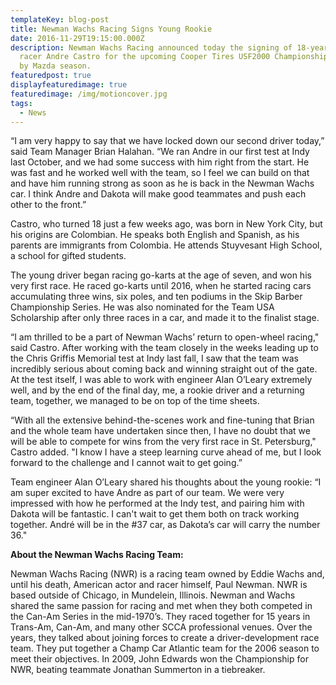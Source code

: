 ```yaml
---
templateKey: blog-post
title: Newman Wachs Racing Signs Young Rookie
date: 2016-11-29T19:15:00.000Z
description: Newman Wachs Racing announced today the signing of 18-year-old
  racer Andre Castro for the upcoming Cooper Tires USF2000 Championship Powered
  by Mazda season.
featuredpost: true
displayfeaturedimage: true
featuredimage: /img/motioncover.jpg
tags:
  - News
---
```

“I am very happy to say that we have locked down our second driver today,” said Team Manager Brian Halahan. “We ran Andre in our first test at Indy last October, and we had some success with him right from the start. He was fast and he worked well with the team, so I feel we can build on that and have him running strong as soon as he is back in the Newman Wachs car. I think Andre and Dakota will make good teammates and push each other to the front.”

Castro, who turned 18 just a few weeks ago, was born in New York City, but his origins are Colombian. He speaks both English and Spanish, as his parents are immigrants from Colombia. He attends Stuyvesant High School, a school for gifted students.

The young driver began racing go-karts at the age of seven, and won his very first race. He raced go-karts until 2016, when he started racing cars accumulating three wins, six poles, and ten podiums in the Skip Barber Championship Series. He was also nominated for the Team USA Scholarship after only three races in a car, and made it to the finalist stage.

“I am thrilled to be a part of Newman Wachs’ return to open-wheel racing," said Castro. After working with the team closely in the weeks leading up to the Chris Griffis Memorial test at Indy last fall, I saw that the team was incredibly serious about coming back and winning straight out of the gate. At the test itself, I was able to work with engineer Alan O’Leary extremely well, and by the end of the final day, me, a rookie driver and a returning team, together, we managed to be on top of the time sheets.

“With all the extensive behind-the-scenes work and fine-tuning that Brian and the whole team have undertaken since then, I have no doubt that we will be able to compete for wins from the very first race in St. Petersburg," Castro added. "I know I have a steep learning curve ahead of me, but I look forward to the challenge and I cannot wait to get going.”

Team engineer Alan O’Leary shared his thoughts about the young rookie: “I am super excited to have Andre as part of our team. We were very impressed with how he performed at the Indy test, and pairing him with Dakota will be fantastic. I can't wait to get them both on track working together. André will be in the #37 car, as Dakota’s car will carry the number 36."

**About the Newman Wachs Racing Team:**

Newman Wachs Racing (NWR) is a racing team owned by Eddie Wachs and, until his death, American actor and racer himself, Paul Newman. NWR is based outside of Chicago, in Mundelein, Illinois. Newman and Wachs shared the same passion for racing and met when they both competed in the Can-Am Series in the mid-1970’s. They raced together for 15 years in Trans-Am, Can-Am, and many other SCCA professional venues. Over the years, they talked about joining forces to create a driver-development race team. They put together a Champ Car Atlantic team for the 2006 season to meet their objectives. In 2009, John Edwards won the Championship for NWR, beating teammate Jonathan Summerton in a tiebreaker.